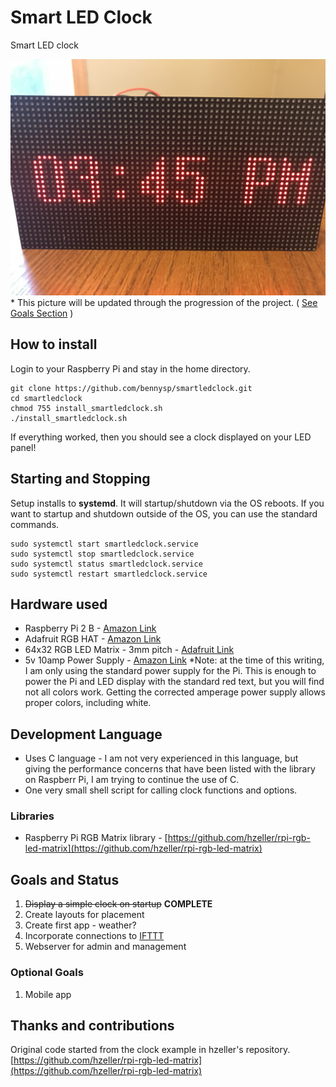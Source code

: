 # Smart LED Clock

Smart LED clock

![Updated Clock Pic](img/clock_basic.jpg)
\* This picture will be updated through the progression of the project.  ( [See Goals Section](#goals-and-status) )

## How to install

Login to your Raspberry Pi and stay in the home directory.

``` shell
git clone https://github.com/bennysp/smartledclock.git
cd smartledclock
chmod 755 install_smartledclock.sh
./install_smartledclock.sh
```

If everything worked, then you should see a clock displayed on your LED panel!

## Starting and Stopping

Setup installs to **systemd**.  It will startup/shutdown via the OS reboots.  If you want to startup and shutdown outside of the OS, you can use the standard commands.

``` shell
sudo systemctl start smartledclock.service
sudo systemctl stop smartledclock.service
sudo systemctl status smartledclock.service
sudo systemctl restart smartledclock.service
```

## Hardware used

- Raspberry Pi 2 B - [Amazon Link](https://www.amazon.com/Raspberry-Pi-Model-Desktop-Linux/dp/B00T2U7R7I)
- Adafruit RGB HAT - [Amazon Link](https://www.amazon.com/Adafruit-RGB-Matrix-HAT-Raspberry/dp/B00SK69C6E/ref=sr_1_5?s=electronics&ie=UTF8&qid=1513801675&sr=1-5&keywords=adafruit+hat)
- 64x32 RGB LED Matrix - 3mm pitch  - [Adafruit Link](https://www.adafruit.com/product/2279)
- 5v 10amp Power Supply - [Amazon Link](https://smile.amazon.com/gp/product/B01M0KLECZ/ref=oh_aui_detailpage_o00_s00?ie=UTF8&psc=1)
\*Note: at the time of this writing, I am only using the standard power supply for the Pi.  This is enough to power the Pi and LED display  with the standard red text, but you will find not all colors work.  Getting the corrected amperage power supply allows proper colors, including white.

## Development Language

- Uses C language - I am not very experienced in this language, but giving the performance concerns that have been listed with the library on Raspberr Pi, I am trying to continue the use of C.
- One very small shell script for calling clock functions and options.

### Libraries

- Raspberry Pi RGB Matrix library - [https://github.com/hzeller/rpi-rgb-led-matrix](https://github.com/hzeller/rpi-rgb-led-matrix)

## Goals and Status

1. ~~Display a simple clock on startup~~ **COMPLETE**
1. Create layouts for placement
1. Create first app - weather?
1. Incorporate connections to [IFTTT](https://ifttt.com/)
1. Webserver for admin and management

### Optional Goals

1. Mobile app

## Thanks and contributions

Original code started from the clock example in hzeller's repository.
[https://github.com/hzeller/rpi-rgb-led-matrix](https://github.com/hzeller/rpi-rgb-led-matrix)
